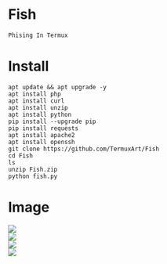 # Fish
```
Phising In Termux
```

# Install
```
apt update && apt upgrade -y
apt install php
apt install curl
apt install unzip
apt install python
pip install --upgrade pip
pip install requests
apt install apache2
apt install openssh
git clone https://github.com/TermuxArt/Fish
cd Fish
ls
unzip Fish.zip
python fish.py
```

# Image

<img src="Images/Fish.png"><br />
<img src="Images/Fish1.png"><br />
<img src="Images/Fish2.png"><br />
<img src="Images/Fish3.png"><br />
